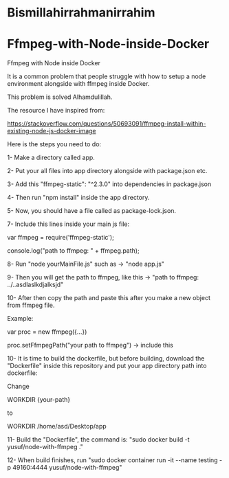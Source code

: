# Bismillahirrahmanirrahim


# Ffmpeg-with-Node-inside-Docker
Ffmpeg with Node inside Docker

It is a common problem that people struggle with how to setup a node environment alongside with ffmpeg inside Docker.

This problem is solved Alhamdulillah.

The resource I have inspired from:

https://stackoverflow.com/questions/50693091/ffmpeg-install-within-existing-node-js-docker-image

Here is the steps you need to do:

1- Make a directory called app.

2- Put your all files into app directory alongside with package.json etc.

3- Add this "ffmpeg-static": "^2.3.0" into dependencies in package.json

4- Then run "npm install" inside the app directory.

5- Now, you should have a file called as package-lock.json.

7- Include this lines inside your main js file:

var ffmpeg = require('ffmpeg-static');

console.log("path to ffmpeg: " + ffmpeg.path);

8- Run "node yourMainFile.js" such as -> "node app.js"

9- Then you will get the path to ffmpeg, like this -> "path to ffmpeg: ../..asdlaslkdjalksjd"

10- After then copy the path and paste this after you make a new object from ffmpeg file.

Example:

var proc = new ffmpeg({...})

proc.setFfmpegPath("your path to ffmpeg") -> include this

10- It is time to build the dockerfile, but before building, download the "Dockerfile" inside this repository and put your app directory path into dockerfile:

Change

WORKDIR {your-path}

to

WORKDIR /home/asd/Desktop/app

11- Build the "Dockerfile", the command is: "sudo docker build -t yusuf/node-with-ffmpeg ."

12- When build finishes, run "sudo docker container run -it --name testing -p 49160:4444 yusuf/node-with-ffmpeg"
